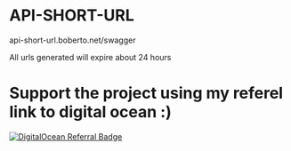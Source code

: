 # API-SHORT-URL

api-short-url.boberto.net/swagger

All urls generated will expire about 24 hours

# Support the project using my referel link to digital ocean :)

[![DigitalOcean Referral Badge](https://web-platforms.sfo2.cdn.digitaloceanspaces.com/WWW/Badge%201.svg)](https://www.digitalocean.com/?refcode=73a251126fbd&utm_campaign=Referral_Invite&utm_medium=Referral_Program&utm_source=badge)